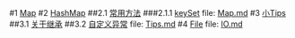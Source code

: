 #1 [Map](Map.md#anchor_0)
#2 [HashMap](Map.md#anchor_1)
##2.1 [常用方法](Map.md#anchor_2)
###2.1.1 [keySet](Map.md#anchor_3)
file: [Map.md](Map.md)
#3 [小Tips](Tips.md#anchor_0)
##3.1 [关于继承](Tips.md#anchor_1)
##3.2 [自定义异常](Tips.md#anchor_2)
file: [Tips.md](Tips.md)
#4 [File](IO.md#anchor_0)
file: [IO.md](IO.md)
